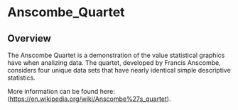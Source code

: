 # Anscombe_Quartet


## Overview

The Anscombe Quartet is a demonstration of the value statistical graphics have when analizing data. The quartet, developed by Francis Anscombe, considers four unique data sets that have nearly identical simple descriptive statistics.

More information can be found here: (https://en.wikipedia.org/wiki/Anscombe%27s_quartet).